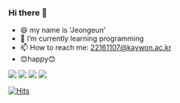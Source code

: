 ### Hi there 👋

- 😄 my name is 'Jeongeun'
- 🌱 I’m currently learning programming
- 📫 How to reach me: 22161107@kaywon.ac.kr
- 😊happy😊

<img src="https://img.shields.io/badge/Adobe Illustrator-FF9A00?style=flatsquare&logo=Adobe Illustrator&logoColor=white"/></a>
<img src="https://img.shields.io/badge/Adobe After Effects-9999FF?style=flatsquare&logo=Adobe After Effects&logoColor=white"/></a>
<img src="https://img.shields.io/badge/Adobe XD-FF61F6?style=flatsquare&logo=Adobe XD&logoColor=white"/></a>
<img src="https://img.shields.io/badge/Adobe Photoshop-31A8FF?style=flatsquare&logo=Adobe Photoshop&logoColor=white"/></a>



[![Hits](https://hits.seeyoufarm.com/api/count/incr/badge.svg?url=https%3A%2F%2Fgithub.com%2Fjangjeongeun&count_bg=%2379C83D&title_bg=%23555555&icon=&icon_color=%23E7E7E7&title=hits&edge_flat=false)](https://hits.seeyoufarm.com)
